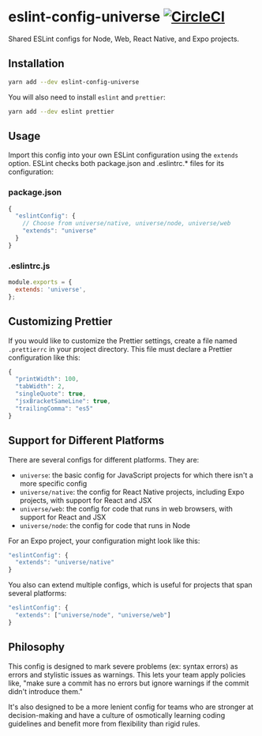 # eslint-config-universe [![CircleCI](https://circleci.com/gh/expo/eslint-config-universe.svg?style=svg)](https://circleci.com/gh/expo/eslint-config-universe)
Shared ESLint configs for Node, Web, React Native, and Expo projects.

## Installation

```sh
yarn add --dev eslint-config-universe
```

You will also need to install `eslint` and `prettier`:

```sh
yarn add --dev eslint prettier
```

## Usage

Import this config into your own ESLint configuration using the `extends` option. ESLint checks both package.json and .eslintrc.* files for its configuration:

### package.json
```js
{
  "eslintConfig": {
    // Choose from universe/native, universe/node, universe/web
    "extends": "universe"
  }
}
```

### .eslintrc.js
```js
module.exports = {
  extends: 'universe',
};
```

## Customizing Prettier

If you would like to customize the Prettier settings, create a file named `.prettierrc` in your project directory. This file must declare a Prettier configuration like this:

```js
{
  "printWidth": 100,
  "tabWidth": 2,
  "singleQuote": true,
  "jsxBracketSameLine": true,
  "trailingComma": "es5"
}
```

## Support for Different Platforms

There are several configs for different platforms. They are:
* `universe`: the basic config for JavaScript projects for which there isn't a more specific config
* `universe/native`: the config for React Native projects, including Expo projects, with support for React and JSX
* `universe/web`: the config for code that runs in web browsers, with support for React and JSX
* `universe/node`: the config for code that runs in Node

For an Expo project, your configuration might look like this:

```js
"eslintConfig": {
  "extends": "universe/native"
}
```

You also can extend multiple configs, which is useful for projects that span several platforms:

```js
"eslintConfig": {
  "extends": ["universe/node", "universe/web"]
}
```

## Philosophy

This config is designed to mark severe problems (ex: syntax errors) as errors and stylistic issues as warnings. This lets your team apply policies like, "make sure a commit has no errors but ignore warnings if the commit didn't introduce them."

It's also designed to be a more lenient config for teams who are stronger at decision-making and have a culture of osmotically learning coding guidelines and benefit more from flexibility than rigid rules.
